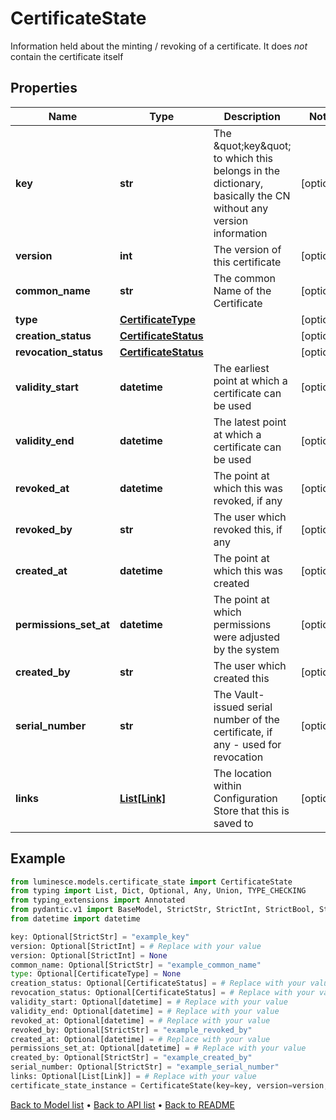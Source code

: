 # CertificateState

Information held about the minting / revoking of a certificate. It does *not* contain the certificate itself
## Properties
Name | Type | Description | Notes
------------ | ------------- | ------------- | -------------
**key** | **str** | The \&quot;key\&quot; to which this belongs in the dictionary, basically the CN without any version information | [optional] 
**version** | **int** | The version of this certificate | [optional] 
**common_name** | **str** | The common Name of the Certificate | [optional] 
**type** | [**CertificateType**](CertificateType.md) |  | [optional] 
**creation_status** | [**CertificateStatus**](CertificateStatus.md) |  | [optional] 
**revocation_status** | [**CertificateStatus**](CertificateStatus.md) |  | [optional] 
**validity_start** | **datetime** | The earliest point at which a certificate can be used | [optional] 
**validity_end** | **datetime** | The latest point at which a certificate can be used | [optional] 
**revoked_at** | **datetime** | The point at which this was revoked, if any | [optional] 
**revoked_by** | **str** | The user which revoked this, if any | [optional] 
**created_at** | **datetime** | The point at which this was created | [optional] 
**permissions_set_at** | **datetime** | The point at which permissions were adjusted by the system | [optional] 
**created_by** | **str** | The user which created this | [optional] 
**serial_number** | **str** | The Vault-issued serial number of the certificate, if any - used for revocation | [optional] 
**links** | [**List[Link]**](Link.md) | The location within Configuration Store that this is saved to | [optional] 
## Example

```python
from luminesce.models.certificate_state import CertificateState
from typing import List, Dict, Optional, Any, Union, TYPE_CHECKING
from typing_extensions import Annotated
from pydantic.v1 import BaseModel, StrictStr, StrictInt, StrictBool, StrictFloat, StrictBytes, Field, validator, ValidationError, conlist, constr
from datetime import datetime

key: Optional[StrictStr] = "example_key"
version: Optional[StrictInt] = # Replace with your value
version: Optional[StrictInt] = None
common_name: Optional[StrictStr] = "example_common_name"
type: Optional[CertificateType] = None
creation_status: Optional[CertificateStatus] = # Replace with your value
revocation_status: Optional[CertificateStatus] = # Replace with your value
validity_start: Optional[datetime] = # Replace with your value
validity_end: Optional[datetime] = # Replace with your value
revoked_at: Optional[datetime] = # Replace with your value
revoked_by: Optional[StrictStr] = "example_revoked_by"
created_at: Optional[datetime] = # Replace with your value
permissions_set_at: Optional[datetime] = # Replace with your value
created_by: Optional[StrictStr] = "example_created_by"
serial_number: Optional[StrictStr] = "example_serial_number"
links: Optional[List[Link]] = # Replace with your value
certificate_state_instance = CertificateState(key=key, version=version, common_name=common_name, type=type, creation_status=creation_status, revocation_status=revocation_status, validity_start=validity_start, validity_end=validity_end, revoked_at=revoked_at, revoked_by=revoked_by, created_at=created_at, permissions_set_at=permissions_set_at, created_by=created_by, serial_number=serial_number, links=links)

```

[Back to Model list](../README.md#documentation-for-models) &#8226; [Back to API list](../README.md#documentation-for-api-endpoints) &#8226; [Back to README](../README.md)

